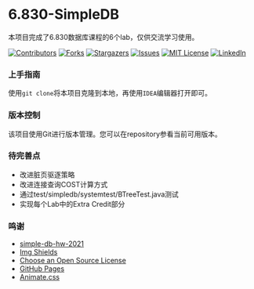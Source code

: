 

# 6.830-SimpleDB

本项目完成了6.830数据库课程的6个lab，仅供交流学习使用。

<!-- PROJECT SHIELDS -->

[![Contributors][contributors-shield]][contributors-url]
[![Forks][forks-shield]][forks-url]
[![Stargazers][stars-shield]][stars-url]
[![Issues][issues-shield]][issues-url]
[![MIT License][license-shield]][license-url]
[![LinkedIn][linkedin-shield]][linkedin-url]

### 上手指南

使用```git clone```将本项目克隆到本地，再使用```IDEA```编辑器打开即可。

### 版本控制

该项目使用Git进行版本管理。您可以在repository参看当前可用版本。

### 待完善点

- 改进脏页驱逐策略
- 改进连接查询COST计算方式
- 通过test/simpledb/systemtest/BTreeTest.java测试
- 实现每个Lab中的Extra Credit部分

### 鸣谢


- [simple-db-hw-2021](https://github.com/MIT-DB-Class/simple-db-hw-2021)
- [Img Shields](https://shields.io)
- [Choose an Open Source License](https://choosealicense.com)
- [GitHub Pages](https://pages.github.com)
- [Animate.css](https://daneden.github.io/animate.css)

<!-- links -->
[your-project-path]:shaojintian/Best_README_template
[contributors-shield]: https://img.shields.io/github/contributors/Rockdow/6.830-SimpleDB.svg?style=flat-square
[contributors-url]: https://github.com/Rockdow/6.830-SimpleDB/graphs/contributors
[forks-shield]: https://img.shields.io/github/forks/Rockdow/6.830-SimpleDB.svg?style=flat-square
[forks-url]: https://github.com/Rockdow/6.830-SimpleDB/network/members
[stars-shield]: https://img.shields.io/github/stars/Rockdow/6.830-SimpleDB.svg?style=flat-square
[stars-url]: https://github.com/Rockdow/6.830-SimpleDB/stargazers
[issues-shield]: https://img.shields.io/github/issues/Rockdow/6.830-SimpleDB.svg?style=flat-square
[issues-url]: https://img.shields.io/github/issues/Rockdow/6.830-SimpleDB.svg
[license-shield]: https://img.shields.io/github/license/Rockdow/6.830-SimpleDB.svg?style=flat-square
[license-url]: https://github.com/Rockdow/6.830-SimpleDB/blob/master/LICENSE.txt
[linkedin-shield]: https://img.shields.io/badge/-LinkedIn-black.svg?style=flat-square&logo=linkedin&colorB=555
[linkedin-url]: https://linkedin.com/in/Rockdow


